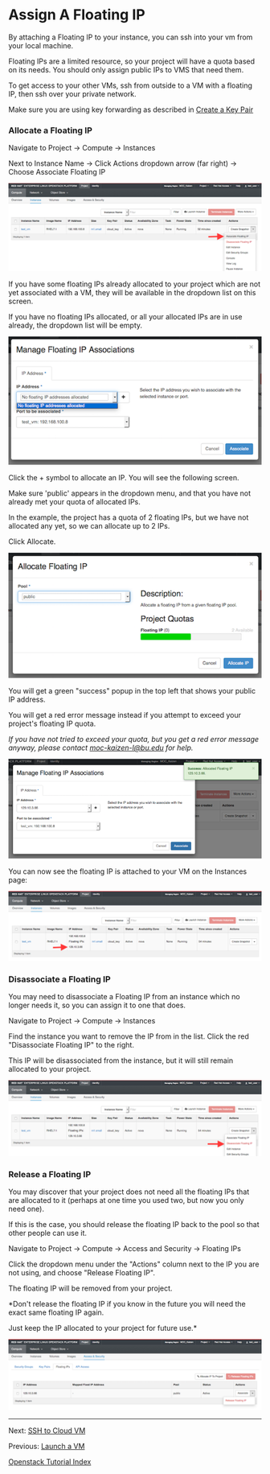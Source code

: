 # Assign A Floating IP

By attaching a Floating IP to your instance, you can ssh into your vm from your local machine.

Floating IPs are a limited resource, so your project will have a quota based on its needs.  You should only assign public IPs to VMS that need them.  

To get access to your other VMs, ssh from outside to a VM with a floating IP, then ssh over your private network.

Make sure you are using key forwarding as described in [Create a Key Pair](Create-a-Key-Pair.html)

### Allocate a Floating IP
Navigate to Project -> Compute -> Instances

Next to Instance Name -> Click Actions dropdown arrow (far right) -> Choose Associate Floating IP

![](../_static/img/floatingip_associate.png)

If you have some floating IPs already allocated to your project which are not yet associated with a VM, they will be available in the dropdown list on this screen.

If you have no floating IPs allocated, or all your allocated IPs are in use already, the dropdown list will be empty.

![](../_static/img/floatingip_none.png)

Click the + symbol to allocate an IP.  You will see the following screen.

Make sure 'public' appears in the dropdown menu, and that you have not already met your quota of allocated IPs.

In the example, the project has a quota of 2 floating IPs, but we have not allocated any yet, so we can allocate up to 2 IPs.

Click Allocate.

![](../_static/img/floatingip_allocate.png)

You will get a green "success" popup in the top left that shows your public IP address.

You will get a red error message instead if you attempt to exceed your project's floating IP quota.

*If you have not tried to exceed your quota, but you get a red error message anyway, please contact moc-kaizen-l@bu.edu for help.*

![](../_static/img/floatingip_success.png)

You can now see the floating IP is attached to your VM on the Instances page:

![](../_static/img/floatingip_is_associated.png)

### Disassociate a Floating IP 

You may need to disassociate a Floating IP from an instance which no longer needs it, so you can assign it to one that does.

Navigate to Project -> Compute -> Instances

Find the instance you want to remove the IP from in the list.  Click the red "Disassociate Floating IP" to the right.

This IP will be disassociated from the instance, but it will still remain allocated to your project.

![](../_static/img/floatingip_disassociate.png)

### Release a Floating IP

You may discover that your project does not need all the floating IPs that are allocated to it (perhaps at one time you used two, but now you only need one).

If this is the case, you should release the floating IP back to the pool so that other people can use it.  

Navigate to Project -> Compute -> Access and Security -> Floating IPs

Click the dropdown menu under the "Actions" column next to the IP you are not using, and choose "Release Floating IP".

The floating IP will be removed from your project. 

*Don't release the floating IP if you know in the future you will need the exact same floating IP again.

Just keep the IP allocated to your project for future use.*

![](../_static/img/floatingip_release.png)

******

Next:  [SSH to Cloud VM](SSH-to-Cloud-VM.html)

Previous:  [Launch a VM](Launch-a-VM.html)  

[Openstack Tutorial Index](OpenStack-Tutorial-Index.html)

